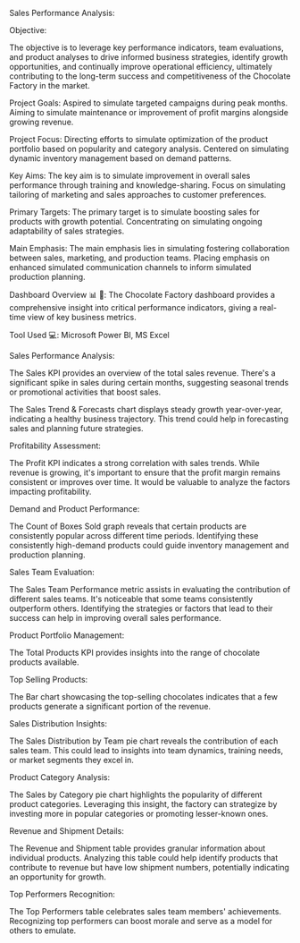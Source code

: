 Sales Performance Analysis:

Objective:

The objective is to leverage key performance indicators, team evaluations, and product analyses to drive informed business strategies, identify growth opportunities, and continually improve operational efficiency, ultimately contributing to the long-term success and competitiveness of the Chocolate Factory in the market.

Project Goals:
Aspired to simulate targeted campaigns during peak months.
Aiming to simulate maintenance or improvement of profit margins alongside growing revenue.

Project Focus:
Directing efforts to simulate optimization of the product portfolio based on popularity and category analysis.
Centered on simulating dynamic inventory management based on demand patterns.

Key Aims:
The key aim is to simulate improvement in overall sales performance through training and knowledge-sharing.
Focus on simulating tailoring of marketing and sales approaches to customer preferences.

Primary Targets:
The primary target is to simulate boosting sales for products with growth potential.
Concentrating on simulating ongoing adaptability of sales strategies.

Main Emphasis:
The main emphasis lies in simulating fostering collaboration between sales, marketing, and production teams.
Placing emphasis on enhanced simulated communication channels to inform simulated production planning.

Dashboard Overview 📊 🍫:
The Chocolate Factory dashboard provides a comprehensive insight into critical performance indicators, giving a real-time view of key business metrics.

Tool Used 💻: Microsoft Power BI, MS Excel

Sales Performance Analysis:

The Sales KPI provides an overview of the total sales revenue. There's a significant spike in sales during certain months, suggesting seasonal trends or promotional activities that boost sales.

The Sales Trend & Forecasts chart displays steady growth year-over-year, indicating a healthy business trajectory. This trend could help in forecasting sales and planning future strategies.

Profitability Assessment:

The Profit KPI indicates a strong correlation with sales trends. While revenue is growing, it's important to ensure that the profit margin remains consistent or improves over time. It would be valuable to analyze the factors impacting profitability.

Demand and Product Performance:

The Count of Boxes Sold graph reveals that certain products are consistently popular across different time periods. Identifying these consistently high-demand products could guide inventory management and production planning.

Sales Team Evaluation:

The Sales Team Performance metric assists in evaluating the contribution of different sales teams. It's noticeable that some teams consistently outperform others. Identifying the strategies or factors that lead to their success can help in improving overall sales performance.

Product Portfolio Management:

The Total Products KPI provides insights into the range of chocolate products available.

Top Selling Products:

The Bar chart showcasing the top-selling chocolates indicates that a few products generate a significant portion of the revenue.

Sales Distribution Insights:

The Sales Distribution by Team pie chart reveals the contribution of each sales team. This could lead to insights into team dynamics, training needs, or market segments they excel in.

Product Category Analysis:

The Sales by Category pie chart highlights the popularity of different product categories. Leveraging this insight, the factory can strategize by investing more in popular categories or promoting lesser-known ones.

Revenue and Shipment Details:

The Revenue and Shipment table provides granular information about individual products. Analyzing this table could help identify products that contribute to revenue but have low shipment numbers, potentially indicating an opportunity for growth.

Top Performers Recognition:

The Top Performers table celebrates sales team members' achievements. Recognizing top performers can boost morale and serve as a model for others to emulate.
